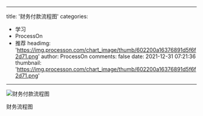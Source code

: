 
---
title: '财务付款流程图'
categories: 
 - 学习
 - ProcessOn
 - 推荐
headimg: 'https://img.processon.com/chart_image/thumb/602200a16376891d5f6f2d71.png'
author: ProcessOn
comments: false
date: 2021-12-31 07:21:36
thumbnail: 'https://img.processon.com/chart_image/thumb/602200a16376891d5f6f2d71.png'
---

<div>   
<img class="thumb" alt="财务付款流程图" src="https://img.processon.com/chart_image/thumb/602200a16376891d5f6f2d71.png" referrerpolicy="no-referrer">
<p>财务流程图</p>  
</div>
            
